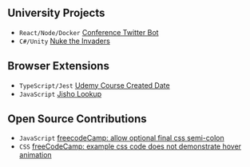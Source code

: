 ## University Projects
- `React/Node/Docker` [Conference Twitter Bot](https://github.com/jamesgeer/conf-twitter-bot)
- `C#/Unity` [Nuke the Invaders](https://github.com/jamesgeer/nuke-the-invaders)

## Browser Extensions
- `TypeScript/Jest` [Udemy Course Created Date](https://github.com/jamesgeer/udemy-course-created-date)
- `JavaScript` [Jisho Lookup](https://github.com/jamesgeer/jisho-lookup)

## Open Source Contributions
-  `JavaScript` [freecodeCamp: allow optional final css semi-colon](https://github.com/freeCodeCamp/freeCodeCamp/pull/43545)
- `CSS` [freeCodeCamp: example css code does not demonstrate hover animation](https://github.com/freeCodeCamp/freeCodeCamp/pull/43524)
